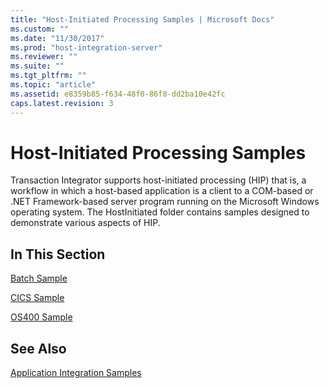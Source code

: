 ```yaml
---
title: "Host-Initiated Processing Samples | Microsoft Docs"
ms.custom: ""
ms.date: "11/30/2017"
ms.prod: "host-integration-server"
ms.reviewer: ""
ms.suite: ""
ms.tgt_pltfrm: ""
ms.topic: "article"
ms.assetid: e8359b85-f634-48f0-86f8-dd2ba10e42fc
caps.latest.revision: 3
---
```

# Host-Initiated Processing Samples
Transaction Integrator supports host-initiated processing (HIP) that is, a workflow in which a host-based application is a client to a COM-based or .NET Framework-based server program running on the Microsoft Windows operating system. The HostInitiated folder contains samples designed to demonstrate various aspects of HIP.  
  
## In This Section  
 [Batch Sample](../core/batch-sample.md)  
  
 [CICS Sample](../core/cics-sample.md)  
  
 [OS400 Sample](../core/os400-sample.md)  
  
## See Also  
 [Application Integration Samples](../core/application-integration-samples.md)